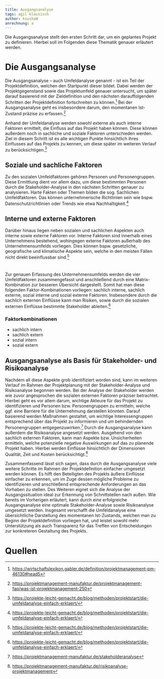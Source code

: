 ```yaml
---
title: Ausgangsanalyse
tags: agil klassisch
author: ksushaW
anrechnung: a
---
```


Die Ausgangsanalyse stellt den ersten Schritt dar, um ein geplantes Projekt zu definieren. Hierbei soll im Folgenden diese Thematik genauer erläutert werden.


# Die Ausgangsanalyse

Die Ausgangsanalyse – auch Umfeldanalyse genannt - ist ein Teil der Projektdefinition, welchen den Startpunkt dieser bildet. Dabei werden der Projektgegenstand sowie das Projektumfeld genauer untersucht, um später darauf basierend mit der Zieldefinition und den nächsten darauffolgenden Schritten der Projektdefinition fortschreiten zu können.[^1] Bei der Ausgangsanalyse geht es insbesondere darum, den momentanen Ist-Zustand präzise zu erfassen.[^2]

Anhand der Umfeldanalyse werden sowohl externe als auch interne Faktoren ermittelt, die Einfluss auf das Projekt haben können. Diese können außerdem noch in sachliche und soziale Faktoren unterschieden werden. Ziel in diesem Schritt ist es alle wichtigen Punkte hinsichtlich ihres Einflusses auf das Projekts zu kennen, um diese später im weiteren Verlauf zu berücksichtigen.[^5] 
## Soziale  und sachliche Faktoren
Zu den sozialen Umfeldfaktoren gehören Personen und Personengruppen. Diese Ermittlung dient vor allem dazu, um diese bestimmten Personen durch die Stakeholder-Analyse in den nächsten Schritten genauer zu analysieren.
Harte Fakten oder Themen bilden die sog. Sachlichen Umfeldfaktoren. Das können unternehmerische Richtlinien sein wie bspw. Datenschutzrichtlinien oder Trends wie etwa Nachhaltigkeit.[^5]
## Interne und externe Faktoren
Darüber hinaus liegen neben sozialen und sachlichen Aspekten auch interne sowie externe Faktoren vor.
Interne Faktoren sind innerhalb eines Unternehmens bestehend, wohingegen externe Faktoren außerhalb des Unternehmensumfelds vorliegen. Dies können bspw. gesetzliche, geografische und klimatische Aspekte sein, welche in den meisten Fällen nicht direkt beeinflussbar sind.[^5]
#
Zur genauen Erfassung des Unternehmensumfelds werden die vier Umfeldfaktoren zusammengefasst und anschließend durch eine Matrix-Kombination zur besseren Übersicht dargestellt. Somit hat man diese folgenden Faktor-Kombinationen vorliegen: sachlich interne, sachlich externe, sozial interne und sozial externe Faktoren. Insbesondere durch die sachlich externen Einflüsse kann man Risiken, sowie durch die sozialen externen Einflüsse bestimmte Stakeholder ableiten.[^5]
### Faktorkombinationen
* sachlich intern
* sachlich extern
* sozial intern
* sozial extern

## Ausgangsanalyse als Basis für Stakeholder- und Risikoanalyse
Nachdem all diese Aspekte grob identifiziert worden sind, kann im weiteren Verlauf im Rahmen der Projektplanung mit der Stakeholder-Analyse und Risikoanalyse begonnen werden. Bei der Analyse der Stakeholder werden wie zuvor angesprochen die sozialen externen Faktoren präziser betrachtet. Hierbei geht es vor allem darum, wichtige Akteure für das Projekt zu identifizieren und Personen bzw. Personengruppen zu ermitteln, welche ggf. eine Barriere für die Unternehmung darstellen könnten. Darauf basierend werden Maßnahmen gestaltet, um wichtige Interessengruppen entsprechend über das Projekt zu informieren und um behindernden Personengruppen entgegenzuwirken.[^3] 
Durch die Ausgangsanalyse kann außerdem die Risikoanalyse angesetzt werden. Ausgehend von den sachlich externen Faktoren, kann man Aspekte bzw. Unsicherheiten ermitteln, welche potenzielle negative Auswirkungen auf das zu planende Projekt haben. Hierbei werden Einflüsse hinsichtlich der Dimensionen Qualität, Zeit und Kosten berücksichtigt.[^4] 

Zusammenfassend lässt sich sagen, dass durch die Ausgangsanalyse viele weitere Schritte im Rahmen der Projektdefinition einfacher umgesetzt werden können. Es hilft den Beteiligten des Projekts äußere Einflüsse einfacher zu erkennen, um im Zuge dessen mögliche Probleme zu identifizieren und anschließend entsprechende Anforderungen an das Vorhaben zu stellen. Des Weiteren eignet sich die Analyse der Ausgangssituation ideal zur Erkennung von Schnittstellen nach außen. Wie bereits im Vorherigen erläutert, kann durch eine erfolgreiche Ausgangsanalyse eine optimale Stakeholder-Analyse sowie Risikoanalyse umgesetzt werden. Insgesamt verschafft die Umfeldanalyse eine übersichtliche Darstellung des momentanen Ist-Zustands, welchen man zu Beginn der Projektdefinition vorliegen hat, und leistet sowohl mehr Unterstützung als auch Transparenz für das Treffen von Entscheidungen zur konkreteren Gestaltung des Projekts.


# Quellen

[^1]: https://wirtschaftslexikon.gabler.de/definition/projektmanagement-pm-46130#head5
[^2]: https://projektmanagement-manufaktur.de/projektmanagement-faq/was-ist-projektmanagement-250
[^3]: https://projektmanagement-manufaktur.de/stakeholderanalyse
[^4]: https://projektmanagement-manufaktur.de/risikoanalyse-projektmanagement
[^5]: https://projekte-leicht-gemacht.de/blog/methoden/projektstart/die-umfeldanalyse-einfach-erklaert/


